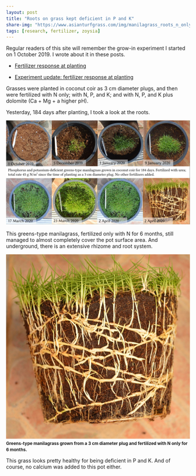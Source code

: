 ```yaml
---
layout: post
title: "Roots on grass kept deficient in P and K"
share-img: "https://www.asianturfgrass.com/img/manilagrass_roots_n_only.jpg"
tags: [research, fertilizer, zoysia]
---
```


Regular readers of this site will remember the grow-in experiment I started on 1 October 2019. I wrote about it in these posts.

* [Fertilizer response at planting](https://www.asianturfgrass.com/2019-10-29-fertilizer-response-at-planting/)

* [Experiment update: fertilizer response at planting](https://www.asianturfgrass.com/2019-11-17-update-fertilizer-response-planting/)

Grasses were planted in coconut coir as 3 cm diameter plugs, and then were fertilized with N only; with N, P, and K; and with N, P, and K plus dolomite (Ca + Mg + a higher pH).

Yesterday, 184 days after planting, I took a look at the roots.

![sequence of photos showing greens-type manilagrass fertilized with N](/img/manilagrass_n_8_sequence.png)

This greens-type manilagrass, fertilized only with N for 6 months, still managed to almost completely cover the pot surface area. And underground, there is an extensive rhizome and root system. 

![greens-type manilagrass](/img/manilagrass_roots_n_only.jpg)
<small><strong>Greens-type manilagrass grown from a 3 cm diameter plug and fertilized with N only for 6 months.</strong></small>

This grass looks pretty healthy for being deficient in P and K. And of course, no calcium was added to this pot either.


